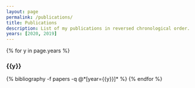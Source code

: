 ```yaml
---
layout: page
permalink: /publications/
title: Publications
description: List of my publications in reversed chronological order. 
years: [2020, 2019]
---
```


{% for y in page.years %}
  <h3 class="year">{{y}}</h3>
  {% bibliography -f papers -q @*[year={{y}}]* %}
{% endfor %}
